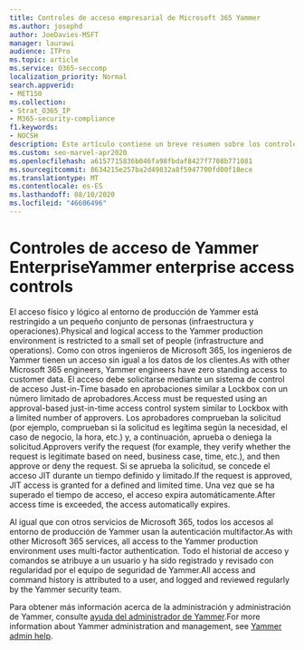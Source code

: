 ```yaml
---
title: Controles de acceso empresarial de Microsoft 365 Yammer
ms.author: josephd
author: JoeDavies-MSFT
manager: laurawi
audience: ITPro
ms.topic: article
ms.service: O365-seccomp
localization_priority: Normal
search.appverid:
- MET150
ms.collection:
- Strat_O365_IP
- M365-security-compliance
f1.keywords:
- NOCSH
description: Este artículo contiene un breve resumen sobre los controles de acceso empresarial de Yammer en el entorno de producción.
ms.custom: seo-marvel-apr2020
ms.openlocfilehash: a6157715836b046fa98fbdaf8427f7708b771081
ms.sourcegitcommit: 8634215e257ba2d49832a8f5947700fd00f18ece
ms.translationtype: MT
ms.contentlocale: es-ES
ms.lasthandoff: 08/10/2020
ms.locfileid: "46606496"
---
```

# <a name="yammer-enterprise-access-controls"></a><span data-ttu-id="90abe-103">Controles de acceso de Yammer Enterprise</span><span class="sxs-lookup"><span data-stu-id="90abe-103">Yammer enterprise access controls</span></span> 

<span data-ttu-id="90abe-104">El acceso físico y lógico al entorno de producción de Yammer está restringido a un pequeño conjunto de personas (infraestructura y operaciones).</span><span class="sxs-lookup"><span data-stu-id="90abe-104">Physical and logical access to the Yammer production environment is restricted to a small set of people (infrastructure and operations).</span></span> <span data-ttu-id="90abe-105">Como con otros ingenieros de Microsoft 365, los ingenieros de Yammer tienen un acceso sin igual a los datos de los clientes.</span><span class="sxs-lookup"><span data-stu-id="90abe-105">As with other Microsoft 365 engineers, Yammer engineers have zero standing access to customer data.</span></span> <span data-ttu-id="90abe-106">El acceso debe solicitarse mediante un sistema de control de acceso Just-in-Time basado en aprobaciones similar a Lockbox con un número limitado de aprobadores.</span><span class="sxs-lookup"><span data-stu-id="90abe-106">Access must be requested using an approval-based just-in-time access control system similar to Lockbox with a limited number of approvers.</span></span> <span data-ttu-id="90abe-107">Los aprobadores comprueban la solicitud (por ejemplo, comprueban si la solicitud es legítima según la necesidad, el caso de negocio, la hora, etc.) y, a continuación, aprueba o deniega la solicitud.</span><span class="sxs-lookup"><span data-stu-id="90abe-107">Approvers verify the request (for example, they verify whether the request is legitimate based on need, business case, time, etc.), and then approve or deny the request.</span></span> <span data-ttu-id="90abe-108">Si se aprueba la solicitud, se concede el acceso JIT durante un tiempo definido y limitado.</span><span class="sxs-lookup"><span data-stu-id="90abe-108">If the request is approved, JIT access is granted for a defined and limited time.</span></span> <span data-ttu-id="90abe-109">Una vez que se ha superado el tiempo de acceso, el acceso expira automáticamente.</span><span class="sxs-lookup"><span data-stu-id="90abe-109">After access time is exceeded, the access automatically expires.</span></span>

<span data-ttu-id="90abe-110">Al igual que con otros servicios de Microsoft 365, todos los accesos al entorno de producción de Yammer usan la autenticación multifactor.</span><span class="sxs-lookup"><span data-stu-id="90abe-110">As with other Microsoft 365 services, all access to the Yammer production environment uses multi-factor authentication.</span></span> <span data-ttu-id="90abe-111">Todo el historial de acceso y comandos se atribuye a un usuario y ha sido registrado y revisado con regularidad por el equipo de seguridad de Yammer.</span><span class="sxs-lookup"><span data-stu-id="90abe-111">All access and command history is attributed to a user, and logged and reviewed regularly by the Yammer security team.</span></span>

<span data-ttu-id="90abe-112">Para obtener más información acerca de la administración y administración de Yammer, consulte [ayuda del administrador de Yammer](https://docs.microsoft.com/yammer/yammer-landing-page).</span><span class="sxs-lookup"><span data-stu-id="90abe-112">For more information about Yammer administration and management, see [Yammer admin help](https://docs.microsoft.com/yammer/yammer-landing-page).</span></span>